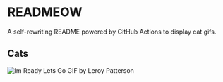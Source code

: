 # READMEOW

A self-rewriting README powered by GitHub Actions to display cat gifs.

## Cats

![Im Ready Lets Go GIF by Leroy Patterson](https://media4.giphy.com/media/CjmvTCZf2U3p09Cn0h/200.gif?cid=9acd02dazobkgzm3v35evfuw9jgons7ztidgmaae0s1do5j7&ep=v1_gifs_search&rid=200.gif&ct=g)
